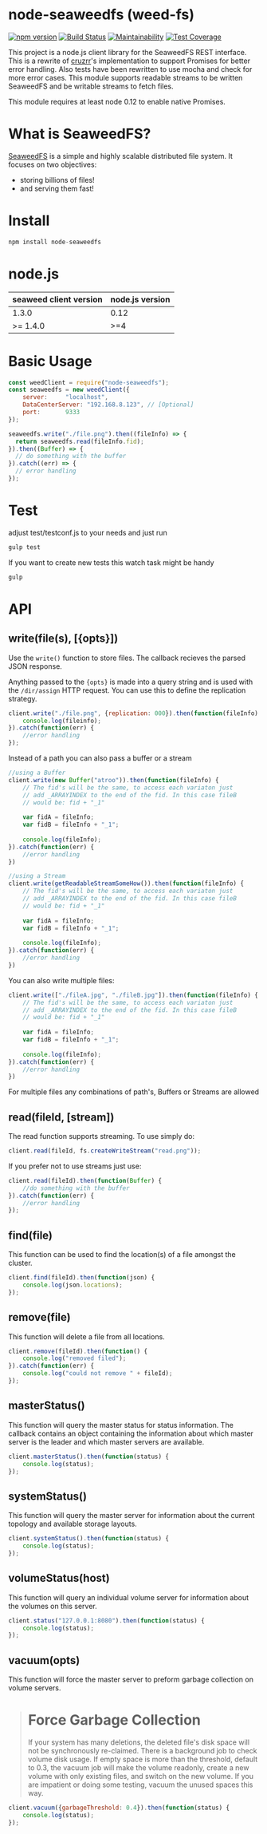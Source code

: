 # node-seaweedfs (weed-fs)
[![npm version](https://badge.fury.io/js/node-seaweedfs.svg)](https://badge.fury.io/js/node-seaweedfs)
[![Build Status](https://travis-ci.org/atroo/node-weedfs.svg?branch=master)](https://travis-ci.org/atroo/node-weedfs)
[![Maintainability](https://api.codeclimate.com/v1/badges/65e9f87b30d7e2d52239/maintainability)](https://codeclimate.com/github/atroo/node-weedfs/maintainability)
[![Test Coverage](https://api.codeclimate.com/v1/badges/65e9f87b30d7e2d52239/test_coverage)](https://codeclimate.com/github/atroo/node-weedfs/test_coverage)

This project is a node.js client library for the SeaweedFS REST interface. This is a rewrite of [cruzrr](https://github.com/cruzrr/node-weedfs)'s implementation to support Promises for better error handling. Also tests have been rewritten to use mocha and check for more error cases. This module supports readable streams to be written SeaweedFS and be writable streams to fetch files.

This module requires at least node 0.12 to enable native Promises.

# What is SeaweedFS?

[SeaweedFS](https://github.com/chrislusf/seaweedfs) is a simple and highly scalable distributed file system. It focuses on two objectives:
* storing billions of files!
* and serving them fast!

# Install

```javascript
npm install node-seaweedfs
```

# node.js

|seaweed client version|node.js version|
|---|---|
|1.3.0|0.12|
|>= 1.4.0|>=4|

# Basic Usage

```javascript
const weedClient = require("node-seaweedfs");
const seaweedfs = new weedClient({
	server:		"localhost",
	DataCenterServer: "192.168.8.123", // [Optional] 
	port:		9333
});

seaweedfs.write("./file.png").then((fileInfo) => {
  return seaweedfs.read(fileInfo.fid);
}).then((Buffer) => {
  // do something with the buffer
}).catch((err) => {
  // error handling
});
```

# Test

adjust test/testconf.js to your needs and just run

```javascript
gulp test
```

If you want to create new tests this watch task might be handy

```javascript
gulp
```

# API

## write(file(s), [{opts}])

Use the <code>write()</code> function to store files.  The callback recieves the parsed JSON response.

Anything passed to the <code>{opts}</code> is made into a query string and
is used with the <code>/dir/assign</code> HTTP request.  You can use this to define the replication strategy.

```javascript
client.write("./file.png", {replication: 000}).then(function(fileInfo) {
	console.log(fileinfo);
}).catch(function(err) {
    //error handling
});
```

Instead of a path you can also pass a buffer or a stream

```javascript
//using a Buffer
client.write(new Buffer("atroo")).then(function(fileInfo) {
	// The fid's will be the same, to access each variaton just
	// add _ARRAYINDEX to the end of the fid. In this case fileB
	// would be: fid + "_1"
	
	var fidA = fileInfo;
	var fidB = fileInfo + "_1";
	
	console.log(fileInfo);
}).catch(function(err) {
    //error handling
})

//using a Stream
client.write(getReadableStreamSomeHow()).then(function(fileInfo) {
	// The fid's will be the same, to access each variaton just
	// add _ARRAYINDEX to the end of the fid. In this case fileB
	// would be: fid + "_1"
	
	var fidA = fileInfo;
	var fidB = fileInfo + "_1";
	
	console.log(fileInfo);
}).catch(function(err) {
    //error handling
})
```

You can also write multiple files:

```javascript
client.write(["./fileA.jpg", "./fileB.jpg"]).then(function(fileInfo) {
	// The fid's will be the same, to access each variaton just
	// add _ARRAYINDEX to the end of the fid. In this case fileB
	// would be: fid + "_1"
	
	var fidA = fileInfo;
	var fidB = fileInfo + "_1";
	
	console.log(fileInfo);
}).catch(function(err) {
    //error handling
})
```

For multiple files any combinations of path's, Buffers or Streams are allowed

## read(fileId, [stream])

The read function supports streaming.  To use simply do:

```javascript
client.read(fileId, fs.createWriteStream("read.png"));
```

If you prefer not to use streams just use:

```javascript
client.read(fileId).then(function(Buffer) {
	//do something with the buffer
}).catch(function(err) {
    //error handling
});
```

## find(file)

This function can be used to find the location(s) of a file amongst the cluster.

```javascript
client.find(fileId).then(function(json) {
	console.log(json.locations);
});
```

## remove(file)

This function will delete a file from all locations.

```javascript
client.remove(fileId).then(function() {
    console.log("removed filed");
}).catch(function(err) {
    console.log("could not remove " + fileId);
});
```

## masterStatus()

This function will query the master status for status information.  The callback contains an object containing the information about which master server is the leader and which master servers are available.

```javascript
client.masterStatus().then(function(status) {
	console.log(status);
});
```

## systemStatus()

This function will query the master server for information about the current topology and available storage layouts.

```javascript
client.systemStatus().then(function(status) {
	console.log(status);
});
```

## volumeStatus(host)

This function will query an individual volume server for information about the volumes on this server.

```javascript
client.status("127.0.0.1:8080").then(function(status) {
	console.log(status);
});
```

## vacuum(opts)

This function will force the master server to preform garbage collection on volume servers.

> # Force Garbage Collection
>
> If your system has many deletions, the deleted file's disk space will not be synchronously re-claimed. There is a background job to check volume disk usage. If empty space is more than the threshold, default to 0.3, the vacuum job will make the volume readonly, create a new volume with only existing files, and switch on the new volume. If you are impatient or doing some testing, vacuum the unused spaces this way.

```javascript
client.vacuum({garbageThreshold: 0.4}).then(function(status) {
	console.log(status);
});
```
